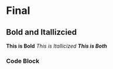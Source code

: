 # Final
## Bold and Itallizcied 
**This is Bold**
_This is Itallicized_
**_This is Both_**
### Code Block
  <html>
    <head>
      <title>Blues</title>
    </head>
    
 


